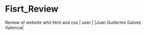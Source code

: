 # Fisrt_Review
Review of website whit html and css
| user                         |
|Juan Guillermo Galvez Valencia| 
